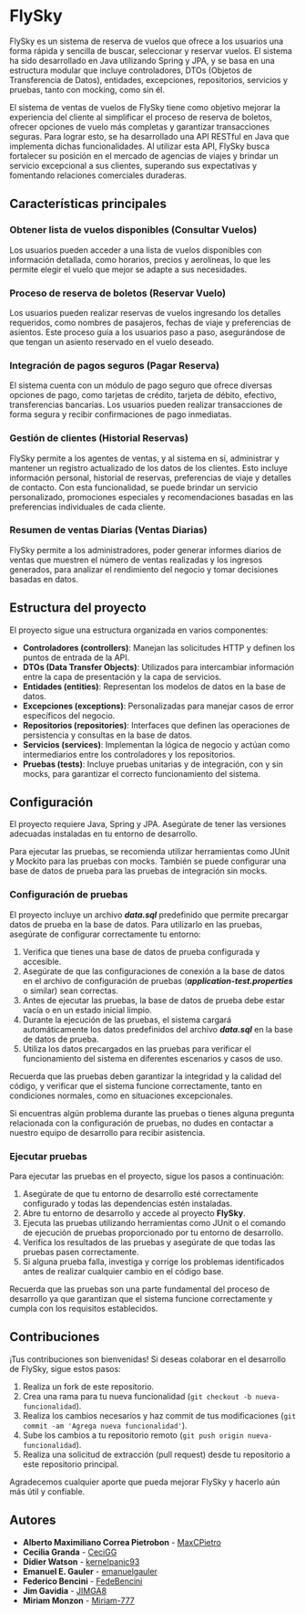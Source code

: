 # FlySky

FlySky es un sistema de reserva de vuelos que ofrece a los usuarios una forma rápida y sencilla de buscar, seleccionar y reservar vuelos. El sistema ha sido desarrollado en Java utilizando Spring y JPA, y se basa en una estructura modular que incluye controladores, DTOs (Objetos de Transferencia de Datos), entidades, excepciones, repositorios, servicios y pruebas, tanto con mocking, como sin él.

El sistema de ventas de vuelos de FlySky tiene como objetivo mejorar la experiencia del cliente al simplificar el proceso de reserva de boletos, ofrecer opciones de vuelo más completas y garantizar transacciones seguras. Para lograr esto, se ha desarrollado una API RESTful en Java que implementa dichas funcionalidades. Al utilizar esta API, FlySky busca fortalecer su posición en el mercado de agencias de viajes y brindar un servicio excepcional a sus clientes, superando sus expectativas y fomentando relaciones comerciales duraderas.

## Características principales

### Obtener lista de vuelos disponibles (Consultar Vuelos)

Los usuarios pueden acceder a una lista de vuelos disponibles con información detallada, como horarios, precios y aerolíneas, lo que les permite elegir el vuelo que mejor se adapte a sus necesidades.

### Proceso de reserva de boletos (Reservar Vuelo)

Los usuarios pueden realizar reservas de vuelos ingresando los detalles requeridos, como nombres de pasajeros, fechas de viaje y preferencias de asientos. Este proceso guía a los usuarios paso a paso, asegurándose de que tengan un asiento reservado en el vuelo deseado.

### Integración de pagos seguros (Pagar Reserva)

El sistema cuenta con un módulo de pago seguro que ofrece diversas opciones de pago, como tarjetas de crédito, tarjeta de débito, efectivo, transferencias bancarias. Los usuarios pueden realizar transacciones de forma segura y recibir confirmaciones de pago inmediatas.

### Gestión de clientes (Historial Reservas)

FlySky permite a los agentes de ventas, y al sistema en sí, administrar y mantener un registro actualizado de los datos de los clientes. Esto incluye información personal, historial de reservas, preferencias de viaje y detalles de contacto. Con esta funcionalidad, se puede brindar un servicio personalizado, promociones especiales y recomendaciones basadas en las preferencias individuales de cada cliente.

### Resumen de ventas Diarias (Ventas Diarias)

FlySky permite a los administradores, poder generar informes diarios de ventas que muestren el número de ventas realizadas y los ingresos generados, para analizar el rendimiento del negocio y tomar decisiones basadas en datos.

## Estructura del proyecto

El proyecto sigue una estructura organizada en varios componentes:

- **Controladores (controllers)**: Manejan las solicitudes HTTP y definen los puntos de entrada de la API.
- **DTOs (Data Transfer Objects)**: Utilizados para intercambiar información entre la capa de presentación y la capa de servicios.
- **Entidades (entities)**: Representan los modelos de datos en la base de datos.
- **Excepciones (exceptions)**: Personalizadas para manejar casos de error específicos del negocio.
- **Repositorios (repositories)**: Interfaces que definen las operaciones de persistencia y consultas en la base de datos.
- **Servicios (services)**: Implementan la lógica de negocio y actúan como intermediarios entre los controladores y los repositorios.
- **Pruebas (tests)**: Incluye pruebas unitarias y de integración, con y sin mocks, para garantizar el correcto funcionamiento del sistema.

## Configuración

El proyecto requiere Java, Spring y JPA. Asegúrate de tener las versiones adecuadas instaladas en tu entorno de desarrollo.

Para ejecutar las pruebas, se recomienda utilizar herramientas como JUnit y Mockito para las pruebas con mocks. También se puede configurar una base de datos de prueba para las pruebas de integración sin mocks.

### Configuración de pruebas

El proyecto incluye un archivo ***data.sql*** predefinido que permite precargar datos de prueba en la base de datos. Para utilizarlo en las pruebas, asegúrate de configurar correctamente tu entorno:

  1. Verifica que tienes una base de datos de prueba configurada y accesible.
  1. Asegúrate de que las configuraciones de conexión a la base de datos en el archivo de configuración de pruebas (***application-test.properties*** o similar) sean correctas.
  1. Antes de ejecutar las pruebas, la base de datos de prueba debe estar vacía o en un estado inicial limpio.
  1. Durante la ejecución de las pruebas, el sistema cargará automáticamente los datos predefinidos del archivo ***data.sql*** en la base de datos de prueba.
  1. Utiliza los datos precargados en las pruebas para verificar el funcionamiento del sistema en diferentes escenarios y casos de uso.

Recuerda que las pruebas deben garantizar la integridad y la calidad del código, y verificar que el sistema funcione correctamente, tanto en condiciones normales, como en situaciones excepcionales.

Si encuentras algún problema durante las pruebas o tienes alguna pregunta relacionada con la configuración de pruebas, no dudes en contactar a nuestro equipo de desarrollo para recibir asistencia.

### Ejecutar pruebas

Para ejecutar las pruebas en el proyecto, sigue los pasos a continuación:

  1. Asegúrate de que tu entorno de desarrollo esté correctamente configurado y todas las dependencias estén instaladas.
  1. Abre tu entorno de desarrollo y accede al proyecto **FlySky**.
  1. Ejecuta las pruebas utilizando herramientas como JUnit o el comando de ejecución de pruebas proporcionado por tu entorno de desarrollo.
  1. Verifica los resultados de las pruebas y asegúrate de que todas las pruebas pasen correctamente.
  1. Si alguna prueba falla, investiga y corrige los problemas identificados antes de realizar cualquier cambio en el código base.

Recuerda que las pruebas son una parte fundamental del proceso de desarrollo ya que garantizan que el sistema funcione correctamente y cumpla con los requisitos establecidos.

## Contribuciones

¡Tus contribuciones son bienvenidas! Si deseas colaborar en el desarrollo de FlySky, sigue estos pasos:

  1. Realiza un fork de este repositorio.
  1. Crea una rama para tu nueva funcionalidad (`git checkout -b nueva-funcionalidad`).
  1. Realiza los cambios necesarios y haz commit de tus modificaciones (`git commit -am 'Agrega nueva funcionalidad'`).
  1. Sube los cambios a tu repositorio remoto (`git push origin nueva-funcionalidad`).
  1. Realiza una solicitud de extracción (pull request) desde tu repositorio a este repositorio principal.

Agradecemos cualquier aporte que pueda mejorar FlySky y hacerlo aún más útil y confiable.

## Autores

  - **Alberto Maximiliano Correa Pietrobon** - [MaxCPietro](https://github.com/MaxCPietro)
  - **Cecilia Granda** - [CeciGG](https://github.com/CeciGG)
  - **Didier Watson** - [kernelpanic93](https://github.com/kernelpanic93)
  - **Emanuel E. Gauler** - [emanuelgauler](https://github.com/emanuelgauler)
  - **Federico Bencini** - [FedeBencini](https://github.com/FedeBencini)
  - **Jim Gavidia** - [JIMGA8](https://github.com/JIMGA8)
  - **Miriam Monzon** - [Miriam-777](https://github.com/Miriam-777)

